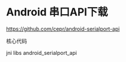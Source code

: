 # Android 串口API下载

https://github.com/cepr/android-serialport-api

核心代码

jni
libs
android_serialport_api